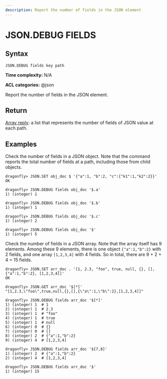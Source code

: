 ```yaml
---
description: Report the number of fields in the JSON element
---
```


# JSON.DEBUG FIELDS

## Syntax

    JSON.DEBUG fields key path

**Time complexity:** N/A

**ACL categories:** @json

Report the number of fields in the JSON element.

## Return

[Array reply](https://redis.io/docs/reference/protocol-spec#resp-arrays): a list that represents the number of fields of JSON value at each path.

## Examples

Check the number of fields in a JSON object.
Note that the command reports the total number of fields at a path, including those from child objects.

```shell
dragonfly> JSON.SET obj_doc $ '{"a":1, "b":2, "c":{"k1":1,"k2":2}}'
OK

dragonfly> JSON.DEBUG fields obj_doc '$.a'
1) (integer) 1

dragonfly> JSON.DEBUG fields obj_doc '$.b'
1) (integer) 1

dragonfly> JSON.DEBUG fields obj_doc '$.c'
1) (integer) 2

dragonfly> JSON.DEBUG fields obj_doc '$'
1) (integer) 5
```

Check the number of fields in a JSON array.
Note that the array itself has 9 elements.
Among these 9 elements, there is one object `{"a":1,"b":2}` with 2 fields, and one array `[1,2,3,4]` with 4 fields.
So in total, there are 9 + 2 + 4 = 15 fields.

```shell
dragonfly> JSON.SET arr_doc . '[1, 2.3, "foo", true, null, {}, [], {"a":1,"b":2}, [1,2,3,4]]'
OK

dragonfly> JSON.GET arr_doc '$[*]'
"[1,2.3,\"foo\",true,null,{},[],{\"a\":1,\"b\":2},[1,2,3,4]]"

dragonfly> JSON.DEBUG fields arr_doc '$[*]'
1) (integer) 1  # 1
2) (integer) 1  # 2.3
3) (integer) 1  # "foo"
4) (integer) 1  # true
5) (integer) 1  # null
6) (integer) 0  # {}
7) (integer) 0  # []
8) (integer) 2  # {"a":1,"b":2}
9) (integer) 4  # [1,2,3,4]

dragonfly> JSON.DEBUG fields arr_doc '$[7,8]'
1) (integer) 2  # {"a":1,"b":2}
2) (integer) 4  # [1,2,3,4]

dragonfly> JSON.DEBUG fields arr_doc '$'
1) (integer) 15
```
